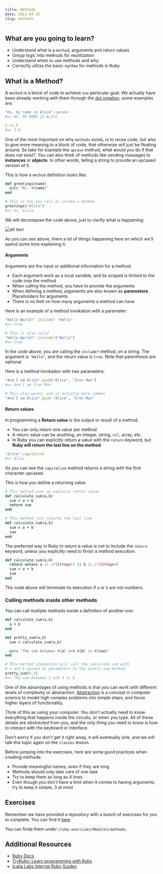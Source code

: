 ```yaml
---
title: Methods
date: 2021-04-15
slug: methods
---
```


## What are you going to learn?

* Understand what is a `method`, arguments and return values 
* Group logic into methods for reutilization
* Understand when to use methods and why
* Correctly utilize the basic syntax for methods in Ruby

## What is a Method?

A `method` is a block of code to achieve `one` particular goal. We actually have been already working with them through the [dot notation](https://dwayne-phillips.medium.com/object-oriented-programming-and-dot-notation-b8cdbe0fe825), some examples are:

```ruby
"Hi, my name is Alice".upcase
#=> HI, MY NAME IS ALICE

5.to_f
#=> 5.0
```

One of the most important on why `methods` exists, is to reuse code, but also to give more meaning to a block of code, that otherwise will just be floating around. So take for example
the `upcase` method, what would you do if that does not exist?. You can also think of methods like sending messages to **instances** or **objects**. In other words, telling a string to
provide an upcased version of it.

This is how a `method` definition looks like:

```ruby
def greetings(name)
  puts "Hi, #{name}"
end

# This is how you call or invoke a method
greetings("Alice")
#=> Hi, Alice
```

We will decompuse the code above, just to clarify what is happening:

![alt text](method_description.png)

As you can see above, there a lot of things happening here on which we'll spend some time explaining it.

#### Arguments

Arguments are the input or additional information for a method.

* Each argument work as a local variable, and its scoped is limited to the code inse the method
* When calling the method, you have to provide the arguments
* When defining a method, arguments are also known as **parameters**. Placeholders for arguments
* There is no limit on how many arguments a method can have

Here is an example of a method invokation with a parameter:

```ruby
"Hello World!".include? "Hello"
#=> true

# This is also valid
"Hello World!".include?("Hello")
#=> true
```

In the code above, you are calling the `include?` method, on a string. The argument is `"Hello"`, and the return value is `true`. Note that parenthesis are optional.

Here is a method invokation with two parameters:

```ruby
"And I am Alice".gsub("Alice", "Iron Man")
#=> And I am Iron Man

# This also works, and is actually more common
"And I am Alice".gsub "Alice", "Iron Man"
```

#### Return values

In programming a **Return value** is the output or result of a method. 

* You can only return one value per method
* A return value can be anything, an integer, string, `nil`, array, etc.
* In Ruby you can explicitly return a value with the `return` keyword, but **Ruby will return the last line on the method**

```ruby
"alice".capitalize
#=> Alice
```

As you can see the `capitalize` method returns a string with the first character upcased.

This is how you define a returning value:

```ruby
# This method uses an explicit return value
def calculate_sum(a,b)
  sum = a + b
  return sum
end

# This method just returns the last line
def calculate_sum(a,b)
  sum = a + b
  sum
end
```

The preferred way in Ruby to return a value is not to include the `return` keyword, unless you explicitly need to finish a method execution:

```ruby
def calculate_sum(a,b)
  return unless a.is_a?(Integer) || b.is_a?(Integer)
  sum = a + b
  sum
end
```

The code above will terminate its execution if `a` or `b` are not numbers.

### Calling methods inside other methods

You can call multiple methods inside a definition of another one:

```ruby
def calculate_sum(a,b)
  a + b
end

def pretty_sum(a,b)
  sum = calculate_sum(a,b)

  puts "The sum between #{a} and #{b} is #{sum}"
end

# This method invokation will call the calculate_sum with 
# a and b passed as parameters to the pretty_sum method
pretty_sum(5,3)
#=> The sum between 5 and 3 is 8
```

One of the advantages of using methods is that you can work with different levels of complexity or abstraction. [Abstraction](https://en.wikipedia.org/wiki/Abstraction_(computer_science))
is a concept in computer science to model high complex problems into simple steps, and focus higher layers of functionality.

Think of this as using your computer. You don't actually need to know everything that happens inside the circuits, or when you type. All of these details are *abstracted* from you, and the
only thing you need to know is how to interact with the keyboard or interface.

Don't worry if you don't get it right away, it will eventually sink, and we will talk this topic again on the `classes` lesson.

Before jumping into the exercises, here are some good practices when creating methods:

* Provide meaningful names, even if they are long
* Methods should only take care of one task
* Try to keep them as long as 4 lines
* Even though you don't have a limit when it comes to having arguments, try to keep it simple, 3 at most

## Exercises

Remember we have provided a repository with a bunch of exercises for you to complete. You can find it [here](https://github.com/kurenn/ruby-exercises)

You can finde them under `/ruby-exercises/Module1/methods`.

## Additional Resources

+ [Ruby Docs](https://www.ruby-doc.org/)
+ [TryRuby: Learn programming with Ruby](https://ruby.github.io/TryRuby/)
+ [Icalia Labs Internal Ruby Guides](https://github.com/IcaliaLabs/guides/tree/master/stack/ruby)